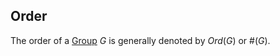## Order  
The order of a [Group](./Group.md) $G$ is generally denoted by $Ord(G)$ or $\#(G)$.  
  
  
